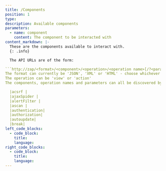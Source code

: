 ```yaml
---
title: /Components
position: 1
type:
description: Available components
parameters:
  - name: component
    content: The component to be interacted with
content_markdown: |-
  These are the components available to interact with.
  {: .info}

  The API URLs are of the form:

```http://zap/<format>/<component>/<operation>/<operation name>[/?<parameters>]```
The format can currently be 'JSON', 'XML' or 'HTML' - choose whichever you can consume more easily
The operation can be 'view' or 'action'
The components, operation names and parameters can all be discovered by browsing the API.

  |acsrf |
  |ajaxSpider |
  |alertFilter |
  |ascan |
  |authentication|
  |authorization|
  |autoupdate|
  |break|
left_code_blocks:
  - code_block:
    title:
    language:
right_code_blocks:
  - code_block:
    title:
    language:
---
```



